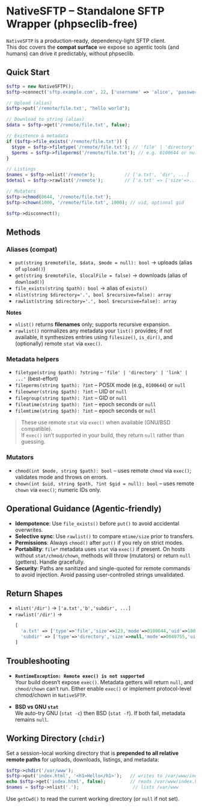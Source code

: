 # NativeSFTP – Standalone SFTP Wrapper (phpseclib-free)

`NativeSFTP` is a production-ready, dependency-light SFTP client.  
This doc covers the **compat surface** we expose so agentic tools (and humans) can drive it predictably, without phpseclib.

## Quick Start

```php
$sftp = new NativeSFTP();
$sftp->connect('sftp.example.com', 22, ['username' => 'alice', 'password' => 'secret']);

// Upload (alias)
$sftp->put('/remote/file.txt', "hello world");

// Download to string (alias)
$data = $sftp->get('/remote/file.txt', false);

// Existence & metadata
if ($sftp->file_exists('/remote/file.txt')) {
  $type = $sftp->filetype('/remote/file.txt'); // 'file' | 'directory' | 'link' | ...
  $perms = $sftp->fileperms('/remote/file.txt'); // e.g. 0100644 or null if unknown
}

// Listings
$names = $sftp->nlist('/remote');           // ['a.txt', 'dir', ...]
$detail = $sftp->rawlist('/remote');        // ['a.txt' => ['size'=>..., 'mtime'=>..., ...], ...]

// Mutators
$sftp->chmod(0644, '/remote/file.txt');
$sftp->chown(1000, '/remote/file.txt', 1000); // uid, optional gid

$sftp->disconnect();
```

## Methods

### Aliases (compat)
- `put(string $remoteFile, $data, $mode = null): bool` → uploads (alias of `upload()`)
- `get(string $remoteFile, $localFile = false)` → downloads (alias of `download()`)
- `file_exists(string $path): bool` → alias of `exists()`
- `nlist(string $directory='.', bool $recursive=false): array`
- `rawlist(string $directory='.', bool $recursive=false): array`

**Notes**
- `nlist()` returns **filenames** only; supports recursive expansion.
- `rawlist()` normalizes any metadata your `list()` provides; if not available, it synthesizes entries using `filesize()`, `is_dir()`, and (optionally) remote `stat` via `exec()`.

### Metadata helpers
- `filetype(string $path): ?string` – `'file' | 'directory' | 'link' | ...'` (best-effort)
- `fileperms(string $path): ?int` – POSIX mode (e.g., `0100644`) or `null`
- `fileowner(string $path): ?int` – UID or `null`
- `filegroup(string $path): ?int` – GID or `null`
- `fileatime(string $path): ?int` – epoch seconds or `null`
- `filemtime(string $path): ?int` – epoch seconds or `null`

> These use remote `stat` via `exec()` when available (GNU/BSD compatible).  
> If `exec()` isn’t supported in your build, they return `null` rather than guessing.

### Mutators
- `chmod(int $mode, string $path): bool` – uses remote `chmod` via `exec()`; validates mode and throws on errors.
- `chown(int $uid, string $path, ?int $gid = null): bool` – uses remote `chown` via `exec()`; numeric IDs only.

## Operational Guidance (Agentic-friendly)

- **Idempotence**: Use `file_exists()` before `put()` to avoid accidental overwrites.
- **Selective sync**: Use `rawlist()` to compare `mtime/size` prior to transfers.
- **Permissions**: Always `chmod()` after `put()` if you rely on strict modes.
- **Portability**: `file*` metadata uses `stat` via `exec()` if present. On hosts without `stat/chmod/chown`, methods will throw (mutators) or return `null` (getters). Handle gracefully.
- **Security**: Paths are sanitized and single-quoted for remote commands to avoid injection. Avoid passing user-controlled strings unvalidated.

## Return Shapes

- `nlist('/dir')` → `['a.txt','b','subdir', ...]`
- `rawlist('/dir')` → 
  ```php
  [
    'a.txt' => ['type'=>'file','size'=>123,'mode'=>0100644,'uid'=>1000,'gid'=>1000,'atime'=>1710000000,'mtime'=>1710000100],
    'subdir' => ['type'=>'directory','size'=>null,'mode'=>0040755,'uid'=>1000,'gid'=>1000,'atime'=>null,'mtime'=>1710000200],
  ]
  ```

## Troubleshooting

- **`RuntimeException: Remote exec() is not supported`**  
  Your build doesn’t expose `exec()`. Metadata getters will return `null`, and `chmod/chown` can’t run. Either enable `exec()` or implement protocol-level chmod/chown in `NativeSFTP`.

- **BSD vs GNU `stat`**  
  We auto-try GNU (`stat -c`) then BSD (`stat -f`). If both fail, metadata remains `null`.


## Working Directory (`chdir`)

Set a session-local working directory that is **prepended to all relative remote paths** for uploads, downloads, listings, and metadata:

```php
$sftp->chdir('/var/www');
$sftp->put('index.html', '<h1>Hello</h1>');   // writes to /var/www/index.html
echo $sftp->get('index.html', false);         // reads /var/www/index.html
$names = $sftp->nlist('.');                    // lists /var/www
```

Use `getCwd()` to read the current working directory (or `null` if not set).
